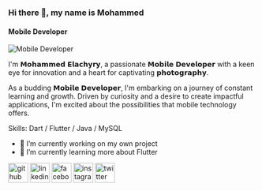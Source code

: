 ### Hi there 👋, my name is Mohammed
#### Mobile Developer
![Mobile Developer](https://media.licdn.com/dms/image/D4E16AQECyGqOZskuEw/profile-displaybackgroundimage-shrink_350_1400/0/1692286419869?e=1697673600&v=beta&t=8wz4WGr8Td3WHkQ67Ld4b3-4PmbFpOOSNpTMNCnk-Hs)

I'm 𝗠𝗼𝗵𝗮𝗺𝗺𝗲𝗱 𝗘𝗹𝗮𝗰𝗵𝘆𝗿𝘆, a passionate 𝗠𝗼𝗯𝗶𝗹𝗲 𝗗𝗲𝘃𝗲𝗹𝗼𝗽𝗲𝗿 with a keen eye for innovation and a heart for captivating 𝗽𝗵𝗼𝘁𝗼𝗴𝗿𝗮𝗽𝗵𝘆.

As a budding 𝗠𝗼𝗯𝗶𝗹𝗲 𝗗𝗲𝘃𝗲𝗹𝗼𝗽𝗲𝗿, I'm embarking on a journey of constant learning and growth. Driven by curiosity and a desire to create impactful applications, I'm excited about the possibilities that mobile technology offers.



Skills: Dart / Flutter / Java / MySQL

- 🔭 I’m currently working on my own project 
- 🌱 I’m currently learning more about Flutter 


[<img src='https://cdn.jsdelivr.net/npm/simple-icons@3.0.1/icons/github.svg' alt='github' height='40'>](https://github.com/elachyry)  [<img src='https://cdn.jsdelivr.net/npm/simple-icons@3.0.1/icons/linkedin.svg' alt='linkedin' height='40'>](https://www.linkedin.com/in/mohammed-elachyry/)  [<img src='https://cdn.jsdelivr.net/npm/simple-icons@3.0.1/icons/facebook.svg' alt='facebook' height='40'>](https://www.facebook.com/mohammed.elachyry)  [<img src='https://cdn.jsdelivr.net/npm/simple-icons@3.0.1/icons/instagram.svg' alt='instagram' height='40'>](https://www.instagram.com/el_achyry/)  [<img src='https://cdn.jsdelivr.net/npm/simple-icons@3.0.1/icons/twitter.svg' alt='twitter' height='40'>](https://twitter.com/el_achyry)  

